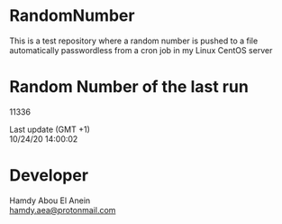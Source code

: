 # RandomNumber    
This is a test repository where a random number is pushed to a file automatically passwordless from a cron job in my Linux CentOS server    
# Random Number of the last run   
11336
      
Last update (GMT +1)    
10/24/20 14:00:02
# Developer    
Hamdy Abou El Anein   
hamdy.aea@protonmail.com
